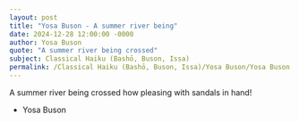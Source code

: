```yaml
---
layout: post
title: "Yosa Buson - A summer river being"
date: 2024-12-28 12:00:00 -0000
author: Yosa Buson
quote: "A summer river being crossed"
subject: Classical Haiku (Bashō, Buson, Issa)
permalink: /Classical Haiku (Bashō, Buson, Issa)/Yosa Buson/Yosa Buson - A summer river being
---
```


A summer river being crossed
how pleasing
with sandals in hand!

- Yosa Buson
